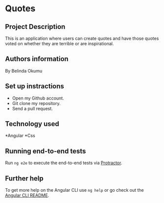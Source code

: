 # Quotes
## Project Description
This is an application where users can create quotes and have those quotes voted on whether they are terrible or are inspirational.
## Authors information
By Belinda Okumu
## Set up instractions
* Open my Github account.
* Git clone my repository.
* Send a pull request.
## Technology used
*Angular
*Css

## Running end-to-end tests

Run `ng e2e` to execute the end-to-end tests via [Protractor](http://www.protractortest.org/).

## Further help

To get more help on the Angular CLI use `ng help` or go check out the [Angular CLI README](https://github.com/angular/angular-cli/blob/master/README.md).
